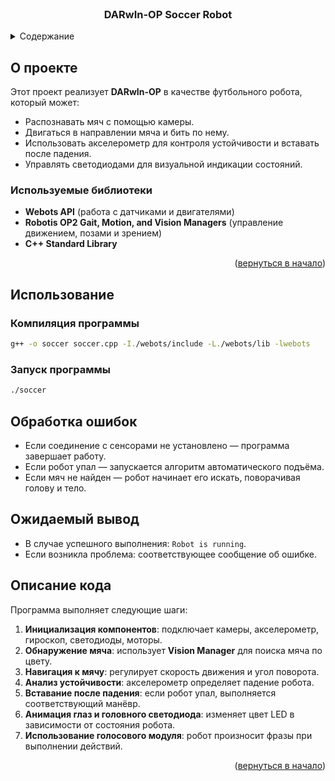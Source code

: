 <!-- PROJECT LOGO -->
<br />
<div align="center">
  <h3 align="center">DARwIn-OP Soccer Robot</h3>
</div>

<!-- TABLE OF CONTENTS -->
<details>
  <summary>Содержание</summary>
  <ol>
    <li>
      <a href="#about-the-project">О проекте</a>
      <ul>
        <li><a href="#built-with">Используемые библиотеки</a></li>
      </ul>
    </li>
    <li><a href="#usage">Использование</a></li>
    <li><a href="#code-description">Описание кода</a></li>
  </ol>
</details>

<!-- ABOUT THE PROJECT -->
## О проекте

Этот проект реализует **DARwIn-OP** в качестве футбольного робота, который может:
- Распознавать мяч с помощью камеры.
- Двигаться в направлении мяча и бить по нему.
- Использовать акселерометр для контроля устойчивости и вставать после падения.
- Управлять светодиодами для визуальной индикации состояний.

### Используемые библиотеки
- **Webots API** (работа с датчиками и двигателями)
- **Robotis OP2 Gait, Motion, and Vision Managers** (управление движением, позами и зрением)
- **C++ Standard Library**

<p align="right">(<a href="#readme-top">вернуться в начало</a>)</p>

<!-- USAGE -->
## Использование

### Компиляция программы
```bash
g++ -o soccer soccer.cpp -I./webots/include -L./webots/lib -lwebots
```

### Запуск программы
```bash
./soccer
```

## Обработка ошибок
- Если соединение с сенсорами не установлено — программа завершает работу.
- Если робот упал — запускается алгоритм автоматического подъёма.
- Если мяч не найден — робот начинает его искать, поворачивая голову и тело.

## Ожидаемый вывод
- В случае успешного выполнения: `Robot is running`.
- Если возникла проблема: соответствующее сообщение об ошибке.

## Описание кода

Программа выполняет следующие шаги:
1. **Инициализация компонентов**: подключает камеры, акселерометр, гироскоп, светодиоды, моторы.
2. **Обнаружение мяча**: использует **Vision Manager** для поиска мяча по цвету.
3. **Навигация к мячу**: регулирует скорость движения и угол поворота.
4. **Анализ устойчивости**: акселерометр определяет падение робота.
5. **Вставание после падения**: если робот упал, выполняется соответствующий манёвр.
6. **Анимация глаз и головного светодиода**: изменяет цвет LED в зависимости от состояния робота.
7. **Использование голосового модуля**: робот произносит фразы при выполнении действий.

<p align="right">(<a href="#readme-top">вернуться в начало</a>)</p>